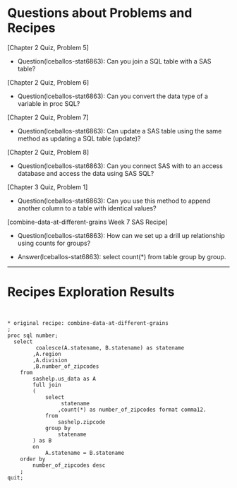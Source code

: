
# Questions about Problems and Recipes



[Chapter 2 Quiz, Problem 5]



* Question(lceballos-stat6863): Can you join a SQL table with a SAS table?



[Chapter 2 Quiz, Problem 6]



* Question(lceballos-stat6863): Can you convert the data type of a variable in proc SQL?



[Chapter 2 Quiz, Problem 7]



* Question(lceballos-stat6863): Can update a SAS table using the same method as updating a SQL table (update)?



[Chapter 2 Quiz, Problem 8]



* Question(lceballos-stat6863): Can you connect SAS with to an access database and access the data using SAS SQL?



[Chapter 3 Quiz, Problem 1]



* Question(lceballos-stat6863): Can you use this method to append another column to a table with identical values?



[combine-data-at-different-grains Week 7 SAS Recipe] 


* Question(lceballos-stat6863): How can we set up a drill up relationship using counts for groups?
- Answer(lceballos-stat6863): select count(*) from table group by group.



***



# Recipes Exploration Results



```


* original recipe: combine-data-at-different-grains
;
proc sql number;
  select
		 coalesce(A.statename, B.statename) as statename
		,A.region
		,A.division
		,B.number_of_zipcodes
	from
		sashelp.us_data as A
		full join
		(
			select
				 statename
				,count(*) as number_of_zipcodes format comma12.
			from
				sashelp.zipcode
			group by
				statename
		) as B
		on
			A.statename = B.statename
	order by
		number_of_zipcodes desc
	;
quit;



```

